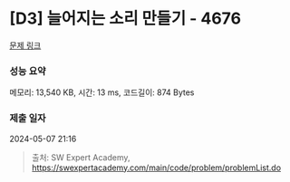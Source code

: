 # [D3] 늘어지는 소리 만들기 - 4676 

[문제 링크](https://swexpertacademy.com/main/code/problem/problemDetail.do?contestProbId=AWRKWITqfvIDFAV8) 

### 성능 요약

메모리: 13,540 KB, 시간: 13 ms, 코드길이: 874 Bytes

### 제출 일자

2024-05-07 21:16



> 출처: SW Expert Academy, https://swexpertacademy.com/main/code/problem/problemList.do